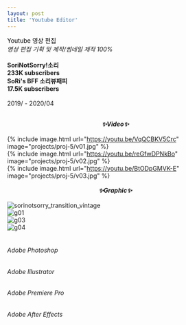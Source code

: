 ```yaml
---
layout: post
title: 'Youtube Editor'
---
```


<span style="color:#000000"> Youtube 영상 편집 </span> <br/> _영상 편집 기획 및 제작/썸네일 제작 100%_ <br/> <br/>
__SoriNotSorry!소리 <br/>
233K subscribers <br/>
SoRi's BFF 소리뷰패피 <br/>
17.5K subscribers__ <br/> <br/>
2019/ - 2020/04 <br/> <br/>
**_<center> ✨Video✨ </center>_** <br/>
{% include image.html url="https://youtu.be/VqQCBKV5Crc" image="projects/proj-5/v01.jpg" %} <br/>
{% include image.html url="https://youtu.be/reGfwDPNkBo" image="projects/proj-5/v02.jpg" %} <br/>
{% include image.html url="https://youtu.be/BtODpGMVK-E" image="projects/proj-5/v03.jpg" %} <br/> <br/>
**_<center> ✨Graphic✨ </center>_** <br/>
![sorinotsorry_transition_vintage](https://user-images.githubusercontent.com/59524785/105348310-83d42680-5c2b-11eb-8187-7a4209e281b9.jpg) <br/>
![g01](https://user-images.githubusercontent.com/59524785/105348345-92224280-5c2b-11eb-8497-10ae6a1bf8fd.gif) <br/>
![g03](https://user-images.githubusercontent.com/59524785/105350332-56d54300-5c2e-11eb-8a49-e6108db12e6e.jpg) <br/>
![g04](https://user-images.githubusercontent.com/59524785/105454987-28a34200-5cc6-11eb-84f6-6e10a3185996.jpg) <br/> <br/>
###### _Adobe Photoshop_ <br/>
###### _Adobe Illustrator_ <br/>
###### _Adobe Premiere Pro_ <br/>
###### _Adobe After Effects_ <br/>

